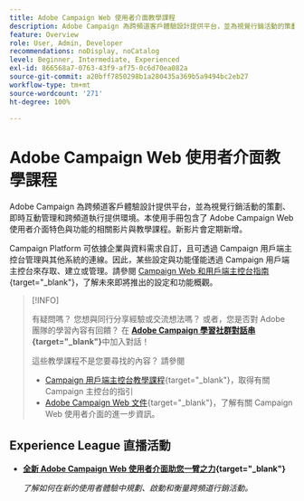 ```yaml
---
title: Adobe Campaign Web 使用者介面教學課程
description: Adobe Campaign 為跨頻道客戶體驗設計提供平台，並為視覺行銷活動的策劃、即時互動管理和跨頻道執行提供環境。本使用手冊包含了 Adobe Campaign Web 使用者介面特色與功能的相關影片與教學課程。
feature: Overview
role: User, Admin, Developer
recommendations: noDisplay, noCatalog
level: Beginner, Intermediate, Experienced
exl-id: 866568a7-0763-43f9-af75-0c6d70ea082a
source-git-commit: a20bff7850298b1a280435a369b5a9494bc2eb27
workflow-type: tm+mt
source-wordcount: '271'
ht-degree: 100%

---
```


# Adobe Campaign Web 使用者介面教學課程

Adobe Campaign 為跨頻道客戶體驗設計提供平台，並為視覺行銷活動的策劃、即時互動管理和跨頻道執行提供環境。本使用手冊包含了 Adobe Campaign Web 使用者介面特色與功能的相關影片與教學課程。新影片會定期新增。

Campaign Platform 可依據企業與資料需求自訂，且可透過 Campaign 用戶端主控台管理與其他系統的連線。因此，某些設定與功能僅能透過 Campaign 用戶端主控台來存取、建立或管理。請參閱 [Campaign Web 和用戶端主控台指南](https://experienceleague.adobe.com/docs/campaign-web/v8/start/capability-matrix.html?lang=zh-Hant){target="_blank"}，了解未來即將推出的設定和功能概觀。

>[!INFO]
> 
> 有疑問嗎？ 您想與同行分享經驗或交流想法嗎？ 或者，您是否對 Adobe 團隊的學習內容有回饋？ 在 **[Adobe Campaign 學習社群對話串](https://experienceleaguecommunities.adobe.com:443/t5/adobe-campaign-classic/join-the-discussion-on-adobe-campaign-learning/td-p/419096){target="_blank"}**&#x200B;中加入對話！
>
>
> 這些教學課程不是您要尋找的內容？
> 請參閱
> * [Campaign 用戶端主控台教學課程](https://experienceleague.adobe.com/docs/campaign-learn/tutorials/overview.html?lang=zh-Hant){target="_blank"}，取得有關 Campaign 主控台的指引
> * [Adobe Campaign Web 文件](https://experienceleague.adobe.com/docs/campaign-web/v8/campaign-web-home.html?lang=zh-Hant){target="_blank"}，了解有關 Campaign Web 使用者介面的進一步資訊。

<div id="recs-overview-body-1"></div>
<div id="recs-overview-body-2"></div>
<div id="recs-overview-body-3"></div>
<div id="recs-overview-body-4"></div>
<div id="recs-overview-body-5"></div>
<div id="recs-overview-body-6"></div>

<div id="staff-picks-section">
</div>

## Experience League 直播活動

* **[全新 Adobe Campaign Web 使用者介面助您一臂之力](https://experienceleague.adobe.com/docs/events/experience-league-live-recordings/episodes/exl-live-episode-02-29-24.html?lang=zh-Hant){target="_blank"}**

  *了解如何在新的使用者體驗中規劃、啟動和衡量跨頻道行銷活動。*
